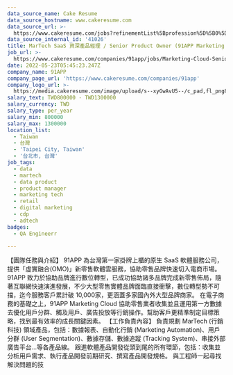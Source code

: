 ```yaml
---
data_source_name: Cake Resume
data_source_hostname: www.cakeresume.com
data_source_url: >-
  https://www.cakeresume.com/jobs?refinementList%5Bprofession%5D%5B0%5D=engineering_qa-engineer&refinementList%5Bsalary_currency%5D=TWD&range%5Bsalary_range%5D%5Bmin%5D=800096
data_source_internal_id: '41026'
title: MarTech SaaS 資深產品經理 / Senior Product Owner (91APP Marketing Cloud)
job_url: >-
  https://www.cakeresume.com/companies/91app/jobs/Marketing-Cloud-Senior-Product-Manager
date: 2022-05-23T05:45:23.247Z
company_name: 91APP
company_page_url: 'https://www.cakeresume.com/companies/91app'
company_logo_url: >-
  https://media.cakeresume.com/image/upload/s--xyGwAvU5--/c_pad,fl_png8,h_200,w_200/v1501666180/page__logo_1482125717.png
salary_text: TWD800000 - TWD1300000
salary_currency: TWD
salary_type: per_year
salary_min: 800000
salary_max: 1300000
location_list:
  - Taiwan
  - 台灣
  - 'Taipei City, Taiwan'
  - '台北市, 台灣'
job_tags:
  - data
  - martech
  - data product
  - product manager
  - marketing tech
  - retail
  - digital marketing
  - cdp
  - adtech
badges:
  - QA Engineerr

---
```


【團隊任務與介紹】 91APP 為台灣第一家掛牌上櫃的原生 SaaS 軟體服務公司，提供「虛實融合(OMO)」新零售軟體雲服務，協助零售品牌快速切入電商市場。 91APP 致力於協助品牌進行數位轉型，已成功協助諸多品牌完成新零售佈局，隨著互聯網快速演進發展，不少大型零售實體品牌面臨直接衝擊，數位轉型勢不可擋，迄今服務客戶累計破 10,000家，更涵蓋多家國內外大型品牌商家。 在電子商務的基礎之上，91APP Marketing Cloud 協助零售業者收集並且運用第一方數據 去優化用戶分群、觸及用戶、廣告投放等行銷操作。幫助客戶更精準制定目標策略，找到最有效率的成長關鍵因素。 【工作負責內容】 負責規劃 MarTech (行銷科技) 領域產品，包括：數據報表、自動化行銷 (Marketing Automation)、用戶分群 (User Segmentation)、數據存儲、數據追蹤 (Tracking System)、串接外部廣告平台...等各產品線。 跟進軟體產品開發從頭到尾的所有環節，包括：收集並分析用戶需求、執行產品開發前期研究、撰寫產品開發規格。 與工程師一起尋找解決問題的技